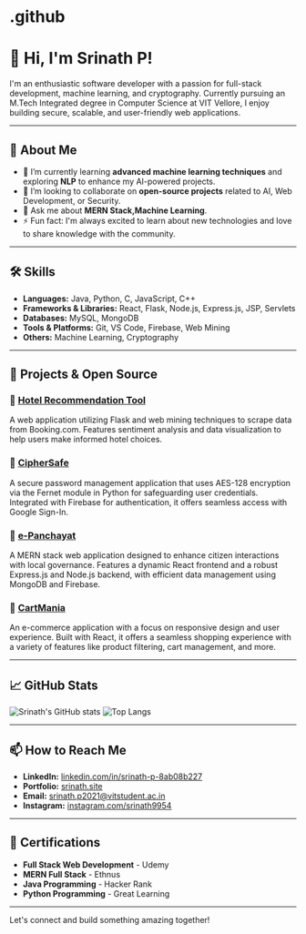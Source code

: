 # .github
# 👋 Hi, I'm Srinath P!

I'm an enthusiastic software developer with a passion for full-stack development, machine learning, and cryptography. Currently pursuing an M.Tech Integrated degree in Computer Science at VIT Vellore, I enjoy building secure, scalable, and user-friendly web applications.

---

## 🚀 About Me

- 🌱 I’m currently learning **advanced machine learning techniques** and exploring **NLP** to enhance my AI-powered projects.
- 👯 I’m looking to collaborate on **open-source projects** related to AI, Web Development, or Security.
- 💬 Ask me about **MERN Stack,Machine Learning**.
- ⚡ Fun fact: I'm always excited to learn about new technologies and love to share knowledge with the community.

---

## 🛠️ Skills

- **Languages:** Java, Python, C, JavaScript, C++
- **Frameworks & Libraries:** React, Flask, Node.js, Express.js, JSP, Servlets
- **Databases:** MySQL, MongoDB
- **Tools & Platforms:** Git, VS Code, Firebase, Web Mining
- **Others:** Machine Learning, Cryptography

---

## 🔧 Projects & Open Source

### 🏨 [Hotel Recommendation Tool](https://github.com/srinath9954/HotelRecommendationTool)
A web application utilizing Flask and web mining techniques to scrape data from Booking.com. Features sentiment analysis and data visualization to help users make informed hotel choices.

### 🔐 [CipherSafe](https://github.com/srinath9954/CipherSafe)
A secure password management application that uses AES-128 encryption via the Fernet module in Python for safeguarding user credentials. Integrated with Firebase for authentication, it offers seamless access with Google Sign-In.

### 🏢 [e-Panchayat](https://github.com/srinath9954/e-panchayat-LSM-Project)
A MERN stack web application designed to enhance citizen interactions with local governance. Features a dynamic React frontend and a robust Express.js and Node.js backend, with efficient data management using MongoDB and Firebase.

### 🛒 [CartMania](https://github.com/srinath9954/cartmania)
An e-commerce application with a focus on responsive design and user experience. Built with React, it offers a seamless shopping experience with a variety of features like product filtering, cart management, and more.


---

## 📈 GitHub Stats

![Srinath's GitHub stats](https://github-readme-stats.vercel.app/api?username=srinath9954&show_icons=true&theme=radical)
![Top Langs](https://github-readme-stats.vercel.app/api/top-langs/?username=srinath9954&layout=compact&theme=radical)

---

## 📫 How to Reach Me

- **LinkedIn:** [linkedin.com/in/srinath-p-8ab08b227](https://www.linkedin.com/in/srinath-p-8ab08b227/)
- **Portfolio:** [srinath.site](https://www.srinath.site/)
- **Email:** [srinath.p2021@vitstudent.ac.in](mailto:srinath.p2021@vitstudent.ac.in)
- **Instagram:** [instagram.com/srinath9954](https://www.instagram.com/srinath9954/)
---

## 📝 Certifications

- **Full Stack Web Development** - Udemy
- **MERN Full Stack** - Ethnus
- **Java Programming** - Hacker Rank
- **Python Programming** - Great Learning

---


Let's connect and build something amazing together!
